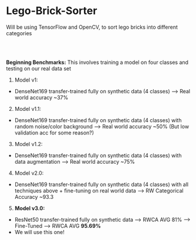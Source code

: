 # Lego-Brick-Sorter
Will be using TensorFlow and OpenCV, to sort lego bricks into different categories

<br></br>

**Beginning Benchmarks:**
This involves training a model on four classes and testing on our real data set

1. Model v1:
* DenseNet169 transfer-trained fully on synthetic data (4 classes) --> Real world accuracy ~37%
2. Model v1.1:
* DenseNet169 transfer-trained fully on synthetic data (4 classes) with random noise/color background --> Real world accuracy ~50% (But low validation acc for some reason?)
3. Model v1.2:
* DenseNet169 transfer-trained fully on synthetic data (4 classes) with data augmentation --> Real world accuracy ~75%
4. Model v2.0:
* DenseNet169 transfer-trained fully on synthetic data (4 classes) with all techniques above + fine-tuning on real world data --> RW Categorical Accuracy ~93.3
5. **Model v3.0:**
* ResNet50 transfer-trained fully on synthetic data --> RWCA AVG 81% --> Fine-Tuned --> RWCA AVG **95.69%**
* We will use this one!
